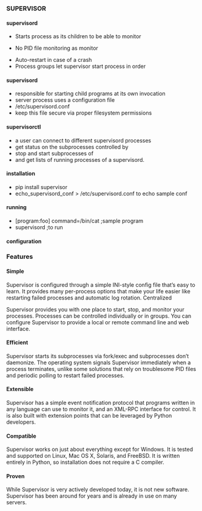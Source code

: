 ### SUPERVISOR

#### supervisord
*  Starts process as its children to be able to monitor
  - No PID file monitoring as monitor
* Auto-restart in case of a crash
* Process groups let supervisor start process in order

#### supervisord
* responsible for starting child programs at its own invocation
* server process uses a configuration file
* /etc/supervisord.conf
* keep this file secure via proper filesystem permissions

#### supervisorctl
* a user can connect to different supervisord processes
* get status on the subprocesses controlled by
* stop and start subprocesses of
* and get lists of running processes of a supervisord.

#### installation
* pip install supervisor
* echo_supervisord_conf > /etc/supervisord.conf to echo sample conf

#### running
* [program:foo]
command=/bin/cat ;sample program
* supervisord ;to run

#### configuration


### Features
#### Simple

Supervisor is configured through a simple INI-style config file that’s easy to learn. It provides many per-process options that make your life easier like restarting failed processes and automatic log rotation.
Centralized

Supervisor provides you with one place to start, stop, and monitor your processes. Processes can be controlled individually or in groups. You can configure Supervisor to provide a local or remote command line and web interface.
#### Efficient

Supervisor starts its subprocesses via fork/exec and subprocesses don’t daemonize. The operating system signals Supervisor immediately when a process terminates, unlike some solutions that rely on troublesome PID files and periodic polling to restart failed processes.
#### Extensible

Supervisor has a simple event notification protocol that programs written in any language can use to monitor it, and an XML-RPC interface for control. It is also built with extension points that can be leveraged by Python developers.
#### Compatible

Supervisor works on just about everything except for Windows. It is tested and supported on Linux, Mac OS X, Solaris, and FreeBSD. It is written entirely in Python, so installation does not require a C compiler.
#### Proven

While Supervisor is very actively developed today, it is not new software. Supervisor has been around for years and is already in use on many servers.
